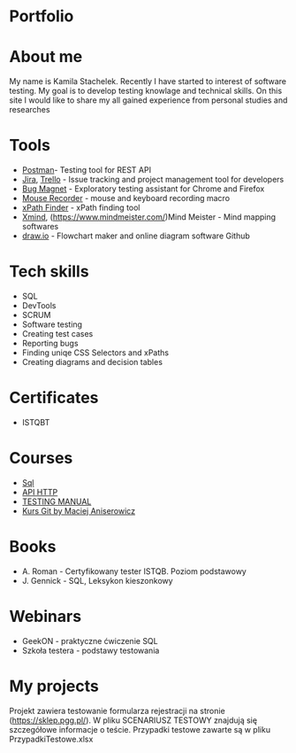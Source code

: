 # Portfolio
# About me
My name is Kamila Stachelek. 
Recently I have started to interest of software testing. 
My goal is to develop testing knowlage and technical skills. 
On this site I would like to share my all gained experience from personal studies and researches
# Tools 
- [Postman](https://www.postman.com/)- Testing tool for REST API
- [Jira](https://www.atlassian.com/software/jira0), [Trello](https://trello.com/przestrzenroboczauser07759434/home) - Issue tracking and project management tool for developers
- [Bug Magnet](https://chrome.google.com/webstore/detail/bug-magnet/efhedldbjahpgjcneebmbolkalbhckfi?hl=pl) - Exploratory testing assistant for Chrome and Firefox
- [Mouse Recorder](https://chrome.google.com/webstore/detail/xpath-finder/[ihnknokegkbpmofmafnkoadfjkhlogph) - mouse and keyboard recording macro
- [xPath Finder](https://chrome.google.com/webstore/detail/xpath-finder/ihnknokegkbpmofmafnkoadfjkhlogph) - xPath finding tool
- [Xmind](https://www.xmind.net/), (https://www.mindmeister.com/)Mind Meister - Mind mapping softwares
- [draw.io](https://app.diagrams.net/) - Flowchart maker and online diagram software
Github
# Tech skills
- SQL
- DevTools
- SCRUM
- Software testing
- Creating test cases
- Reporting bugs
- Finding uniqe CSS Selectors and xPaths
- Creating diagrams and decision tables 
# Certificates
- ISTQBT
# Courses
 - [Sql](https://www.czyitjestdlamnie.pl/warsztaty-podstawy-sql)
 - [API HTTP](https://www.czyitjestdlamnie.pl/warsztaty-testowanie-api-http)
 - [TESTING MANUAL](https://www.czyitjestdlamnie.pl/warsztaty-testowanie-manualne-aplikacji)
 - [Kurs Git by Maciej Aniserowicz](https://kursgita.pl/)
# Books
- A. Roman - Certyfikowany tester ISTQB. Poziom podstawowy
- J. Gennick - SQL, Leksykon kieszonkowy
# Webinars
- GeekON - praktyczne ćwiczenie SQL
- Szkoła testera - podstawy testowania
# My projects

Projekt zawiera testowanie formularza rejestracji na stronie (https://sklep.pgg.pl/). 
W pliku SCENARIUSZ TESTOWY znajdują się szczegółowe informacje o teście.
Przypadki testowe zawarte są w pliku PrzypadkiTestowe.xlsx
